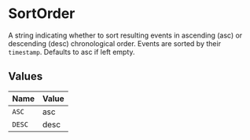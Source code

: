 # SortOrder

A string indicating whether to sort resulting events in ascending (asc) or descending (desc) chronological order. Events are sorted by their `timestamp`. Defaults to asc if left empty.


## Values

| Name   | Value  |
| ------ | ------ |
| `ASC`  | asc    |
| `DESC` | desc   |